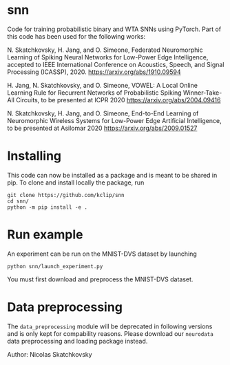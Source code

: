 # snn
Code for training probabilistic binary and WTA SNNs using PyTorch.
Part of this code has been used for the following works:

N. Skatchkovsky, H. Jang, and O. Simeone, Federated Neuromorphic Learning of Spiking Neural Networks for Low-Power Edge Intelligence, accepted to IEEE International Conference on Acoustics, Speech, and Signal Processing (ICASSP), 2020.
https://arxiv.org/abs/1910.09594

H. Jang, N. Skatchkovsky, and O. Simeone, VOWEL: A Local Online Learning Rule for Recurrent Networks of Probabilistic Spiking Winner-Take-All Circuits, to be presented at ICPR 2020
https://arxiv.org/abs/2004.09416

N. Skatchkovsky, H. Jang, and O. Simeone, End-to-End Learning of Neuromorphic Wireless Systems for Low-Power Edge Artificial Intelligence, to be presented at Asilomar 2020
https://arxiv.org/abs/2009.01527

# Installing 
This code can now be installed as a package and is meant to be shared in pip.
To clone and install locally the package, run 
~~~
git clone https://github.com/kclip/snn 
cd snn/ 
python -m pip install -e . 
~~~

# Run example
An experiment can be run on the MNIST-DVS dataset by launching

`python snn/launch_experiment.py`

You must first download and preprocess the MNIST-DVS dataset.

# Data preprocessing
The `data_preprocessing` module will be deprecated in following versions and is only kept for compability reasons.
Please download our `neurodata` data preprocessing and loading package instead. 
 
 
 Author: Nicolas Skatchkovsky